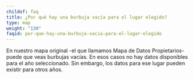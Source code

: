 ```yaml
---
childof: faq
title: ¿Por qué hay una burbuja vacía para el lugar elegido?
type: map
weight: "130"
faqid: por-que-hay-una-burbuja-vacia-para-el-lugar-elegido
---
```

En nuestro mapa original -el que llamamos Mapa de Datos Propietarios- puede que veas burbujas vacías. En esos casos no hay datos disponibles para el año seleccionado. Sin embargo, los datos para ese lugar pueden existir para otros años.